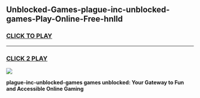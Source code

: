
## Unblocked-Games-plague-inc-unblocked-games-Play-Online-Free-hnlld
<h3>
<a href="https://premium76.site?title=plague-inc-unblocked-games&ref=26A">CLICK TO PLAY</a></h3>
<hr>

<h3>
<a href="https://premium76.site?title=plague-inc-unblocked-games&ref=26A">CLICK 2 PLAY</a>
  
</h3>

<a href="https://premium76.site?title=plague-inc-unblocked-games&ref=26A"><img src="https://clearcache.store/games.png"></a>


**plague-inc-unblocked-games games unblocked: Your Gateway to Fun and Accessible Online Gaming**

